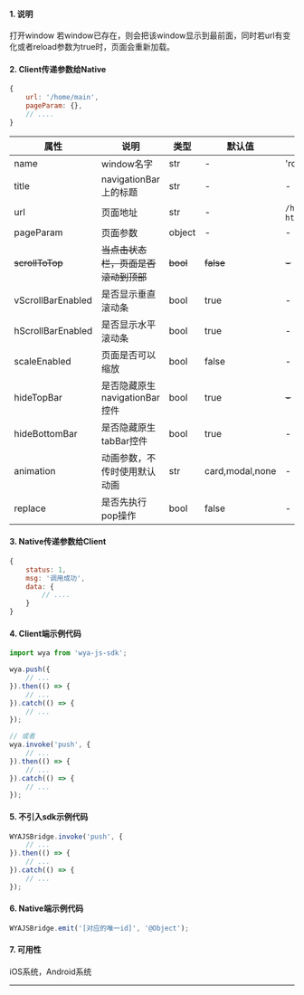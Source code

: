 #### 1. 说明

打开window
若window已存在，则会把该window显示到最前面，同时若url有变化或者reload参数为true时，页面会重新加载。


#### 2. Client传递参数给Native

```javascript
{
	url: '/home/main',
	pageParam: {},
	// ....
}
```


属性 | 说明 | 类型 | 默认值 | 如
---|---|---|---|---
name | window名字 | str | - | 'root'
title | navigationBar上的标题 | str | - | -
url | 页面地址 | str | - | `/home/main`, `https:**.com/`
pageParam | 页面参数 | object | - | -
~~scrollToTop~~ | ~~当点击状态栏，页面是否滚动到顶部~~ | ~~bool~~ | ~~false~~ | ~~-~~
vScrollBarEnabled | 是否显示垂直滚动条 | bool | true | -
hScrollBarEnabled | 是否显示水平滚动条 | bool | true | -
scaleEnabled | 页面是否可以缩放 | bool | false | -
hideTopBar | 是否隐藏原生navigationBar控件 | bool | true | ~~-~~
hideBottomBar | 是否隐藏原生tabBar控件 | bool | true | -
animation | 动画参数，不传时使用默认动画 | str | card,modal,none | -
replace | 是否先执行pop操作 | bool | false | -

#### 3. Native传递参数给Client 

```javascript
{
	status: 1,
	msg: '调用成功',
	data: {
		// ....
	}
}
```

#### 4. Client端示例代码

```javascript
import wya from 'wya-js-sdk';

wya.push({
	// ...
}).then(() => {
	// ...
}).catch(() => {
	// ...
});

// 或者
wya.invoke('push', {
	// ...
}).then(() => {
	// ...
}).catch(() => {
	// ...
});
```

#### 5. 不引入sdk示例代码

```javascript
WYAJSBridge.invoke('push', {
	// ...
}).then(() => {
	// ...
}).catch(() => {
	// ...
});
```

#### 6. Native端示例代码

```javascript
WYAJSBridge.emit('[对应的唯一id]', '@Object');
```

#### 7. 可用性

iOS系统，Android系统

---------

